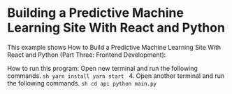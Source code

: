 # Building a Predictive Machine Learning Site With React and Python

This example shows How to Build a Predictive Machine Learning Site With React and Python (Part Three: Frontend Development):

How to run this program:
Open new terminal and run the following commands.
    ```sh
    yarn install
    yarn start
    ```
4. Open another terminal and run the following commands.
    ```sh
    cd api
    python main.py
    ```

